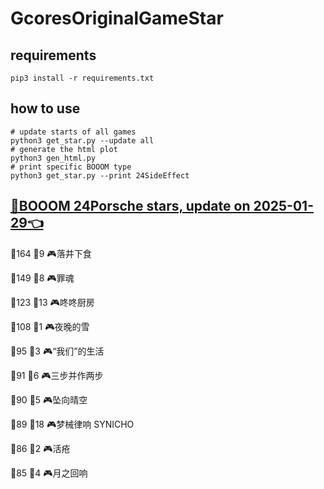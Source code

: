 # GcoresOriginalGameStar

## requirements
```
pip3 install -r requirements.txt
```

## how to use
```
# update starts of all games
python3 get_star.py --update all
# generate the html plot
python3 gen_html.py
# print specific BOOOM type
python3 get_star.py --print 24SideEffect
```

## [🔗BOOOM 24Porsche stars, update on 2025-01-29👈](https://raw.githack.com/sichaozhang1112/GcoresOriginalGameStar/main/html/24Porsche.html) 
🌟164 👥9   🎮落井下食               

🌟149 👥8   🎮罪魂                 

🌟123 👥13  🎮咚咚厨房               

🌟108 👥1   🎮夜晚的雪               

🌟95  👥3   🎮“我们”的生活            

🌟91  👥6   🎮三步并作两步             

🌟90  👥5   🎮坠向晴空               

🌟89  👥18  🎮梦械律响 SYNICHO       

🌟86  👥2   🎮活疮                 

🌟85  👥4   🎮月之回响               

